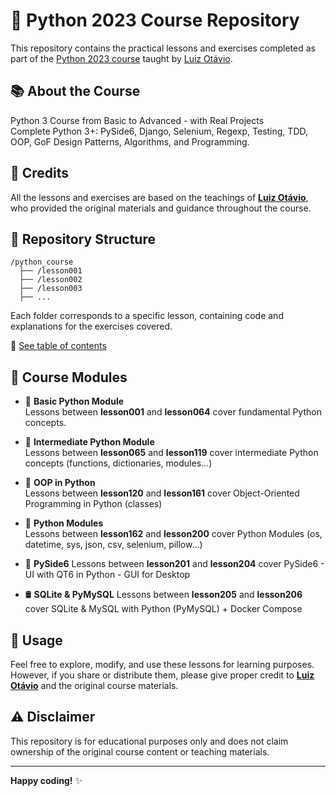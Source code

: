 # 🐍 Python 2023 Course Repository

This repository contains the practical lessons and exercises completed as part of the [Python 2023 course](https://www.udemy.com/course/python-3-do-zero-ao-avancado/) taught by [Luiz Otávio](https://github.com/luizomf).

## 📚 About the Course

Python 3 Course from Basic to Advanced - with Real Projects  
Complete Python 3+: PySide6, Django, Selenium, Regexp, Testing, TDD, OOP, GoF Design Patterns, Algorithms, and Programming.

## 🙌 Credits

All the lessons and exercises are based on the teachings of **[Luiz Otávio](https://github.com/luizomf)**, who provided the original materials and guidance throughout the course.

## 📁 Repository Structure

```
/python_course
  ├── /lesson001
  ├── /lesson002
  ├── /lesson003
  ├── ...
```

Each folder corresponds to a specific lesson, containing code and explanations for the exercises covered.

🔗 [See table of contents](https://github.com/douglasyabuki/python_course/wiki/Directory-Structure)

## 📖 Course Modules

- 🐣 **Basic Python Module**  
  Lessons between **lesson001** and **lesson064** cover fundamental Python concepts.

- 🐍 **Intermediate Python Module**  
  Lessons between **lesson065** and **lesson119** cover intermediate Python concepts (functions, dictionaries, modules...)

- 🎯 **OOP in Python**  
  Lessons between **lesson120** and **lesson161** cover Object-Oriented Programming in Python (classes)

- 🧰 **Python Modules**  
  Lessons between **lesson162** and **lesson200** cover Python Modules (os, datetime, sys, json, csv, selenium, pillow...)

- 💠 **PySide6**
  Lessons between **lesson201** and **lesson204** cover PySide6 - UI with QT6 in Python - GUI for Desktop

- 🛢️ **SQLite & PyMySQL**
  Lessons between **lesson205** and **lesson206** cover SQLite & MySQL with Python (PyMySQL) + Docker Compose

## 🚀 Usage

Feel free to explore, modify, and use these lessons for learning purposes. However, if you share or distribute them, please give proper credit to **[Luiz Otávio](https://github.com/luizomf)** and the original course materials.

## ⚠️ Disclaimer

This repository is for educational purposes only and does not claim ownership of the original course content or teaching materials.

---

**Happy coding!** ✨

